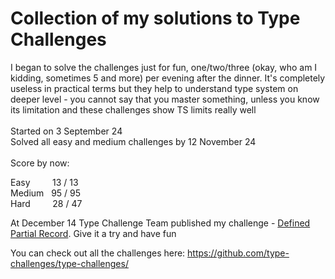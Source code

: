 # Collection of my solutions to Type Challenges

I began to solve the challenges just for fun, one/two/three (okay, who am I kidding, sometimes 5 and more) per evening after the dinner. It's completely useless in practical terms but they help to understand type system on deeper level - you cannot say that you master something, unless you know its limitation and these challenges show TS limits really well<br/>
<br/>
Started on 3 September 24<br/>
Solved all easy and medium challenges by 12 November 24<br/>
<br/>
Score by now:<br/>

Easy&nbsp;&nbsp;&nbsp;&nbsp;&nbsp;&nbsp;&nbsp;&nbsp;&nbsp;13 / 13<br/>
Medium&nbsp;&nbsp;&nbsp;95 / 95<br/>
Hard&nbsp;&nbsp;&nbsp;&nbsp;&nbsp;&nbsp;&nbsp;&nbsp;&nbsp;28 / 47<br/>

At December 14 Type Challenge Team published my challenge - [Defined Partial Record](https://github.com/type-challenges/type-challenges/tree/main/questions/34857-medium-defined-partial-record). Give it a try and have fun

You can check out all the challenges here: https://github.com/type-challenges/type-challenges/
